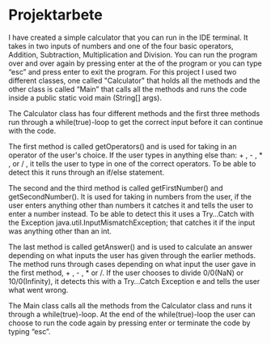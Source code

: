 # Projektarbete

I have created a simple calculator that you can run in the IDE terminal. It takes in two inputs of numbers and one of the four basic operators, Addition, Subtraction, Multiplication and Division. You can run the program over and over again by pressing enter at the of the program or you can type “esc” and press enter to exit the program. For this project I used two different classes, one called "Calculator" that holds all the methods and the other class is called “Main” that calls all the methods and runs the code inside a public static void main (String[] args).

The Calculator class has four different methods and the first three methods run through a while(true)-loop to get the correct input before it can continue with the code. 

The first method is called getOperators() and is used for taking in an operator of the user's choice. If the user types in anything else than: + , - , * , or / , it tells the user to type in one of the correct operators. To be able to detect this it runs through an if/else statement.
 
The second and the third method is called getFirstNumber() and getSecondNumber(). It is used for taking in numbers from the user, if the user enters anything other than numbers it catches it and tells the user to enter a number instead. To be able to detect this it uses a Try…Catch with the Exception java.util.InputMismatchException; that catches it if the input was anything other than an int.

The last method is called getAnswer() and is used to calculate an answer depending on what inputs the user has given through the earlier methods. The method runs through cases depending on what input the user gave in the first method, + , - , * or /.  If the user chooses to divide 0/0(NaN) or 10/0(Infinity), it detects this with a Try…Catch Exception e and tells the user what went wrong.

The Main class calls all the methods from the Calculator class and runs it through a while(true)-loop. At the end of the while(true)-loop the user can choose to run the code again by pressing enter or terminate the code by typing “esc”.
